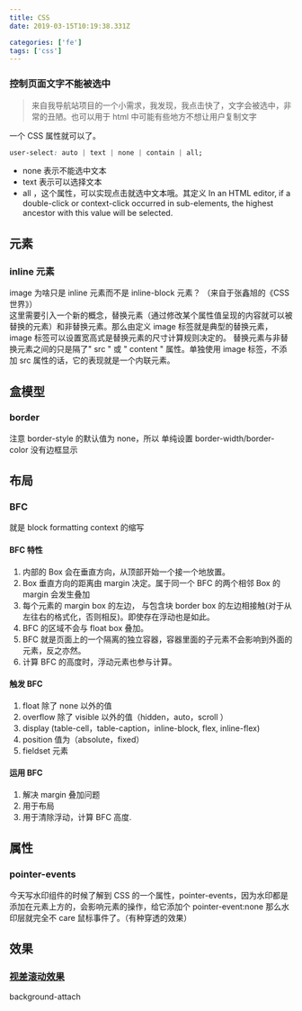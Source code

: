 ```yaml
---
title: CSS
date: 2019-03-15T10:19:38.331Z

categories: ['fe']
tags: ['css']
---
```


### 控制页面文字不能被选中

> 来自我导航站项目的一个小需求，我发现，我点击快了，文字会被选中，非常的丑陋。也可以用于 html 中可能有些地方不想让用户复制文字

一个 CSS 属性就可以了。

```css
user-select: auto | text | none | contain | all;
```

- none 表示不能选中文本
- text 表示可以选择文本
- all ，这个属性，可以实现点击就选中文本哦。其定义
  In an HTML editor, if a double-click or context-click occurred in sub-elements, the highest ancestor with this value will be selected.

## 元素

### inline 元素

image 为啥只是 inline 元素而不是 inline-block 元素？ （来自于张鑫旭的《CSS 世界》）  
这里需要引入一个新的概念，替换元素（通过修改某个属性值呈现的内容就可以被替换的元素）和非替换元素。那么由定义 image 标签就是典型的替换元素，image 标签可以设置宽高式是替换元素的尺寸计算规则决定的。
替换元素与非替换元素之间的只是隔了" src " 或 " content " 属性。单独使用 image 标签，不添加 src 属性的话，它的表现就是一个内联元素。

## 盒模型

### border

注意 border-style 的默认值为 none，所以 单纯设置 border-width/border-color 没有边框显示

## 布局

### BFC

就是 block formatting context 的缩写

#### BFC 特性

1. 内部的 Box 会在垂直方向，从顶部开始一个接一个地放置。
2. Box 垂直方向的距离由 margin 决定。属于同一个 BFC 的两个相邻 Box 的 margin 会发生叠加
3. 每个元素的 margin box 的左边， 与包含块 border box 的左边相接触(对于从左往右的格式化，否则相反)。即使存在浮动也是如此。
4. BFC 的区域不会与 float box 叠加。
5. BFC 就是页面上的一个隔离的独立容器，容器里面的子元素不会影响到外面的元素，反之亦然。
6. 计算 BFC 的高度时，浮动元素也参与计算。

#### 触发 BFC

1. float 除了 none 以外的值
2. overflow 除了 visible 以外的值（hidden，auto，scroll ）
3. display (table-cell，table-caption，inline-block, flex, inline-flex)
4. position 值为（absolute，fixed）
5. fieldset 元素

#### 运用 BFC

1. 解决 margin 叠加问题
2. 用于布局
3. 用于清除浮动，计算 BFC 高度.

## 属性

### pointer-events

今天写水印组件的时候了解到 CSS 的一个属性，pointer-events，因为水印都是添加在元素上方的，会影响元素的操作，给它添加个 pointer-event:none 那么水印层就完全不 care 鼠标事件了。（有种穿透的效果）

## 效果

### [视差滚动效果](http://www.alloyteam.com/2014/01/parallax-scrolling-love-story/)

background-attach
